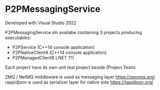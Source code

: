 # P2PMessagingService

Developed with Visual Studio 2022

P2PMessagingService.sln availabe containing 3 projects producing executables:
* P2PService (C++14 console application)
* P2PNativeClientA (C++14 console application)
* P2PManagedClientB (.NET ??)

Each project have its own unit test project beside (Project.Tests)

ZMQ / NetMQ middleware is used as messaging layer https://zeromq.org/
rappidjson is used as serializer layer for native side https://rapidjson.org/
